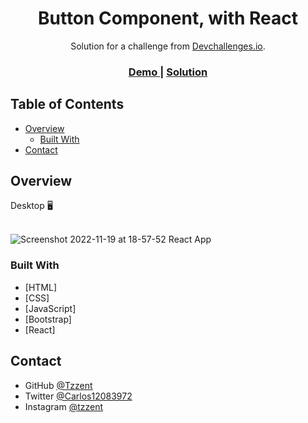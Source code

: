 <!-- Please update value in the {}  -->

<h1 align="center">Button Component, with React</h1>

<div align="center">
   Solution for a challenge from  <a href="http://devchallenges.io" target="_blank">Devchallenges.io</a>.
</div>

<div align="center">
  <h3>
    <a href="https://your-demo-link.your-domain">
      Demo
    </a>
    <span> | </span>
    <a href="https://github.com/Tzzent/buttonComponent">
      Solution
    </a>
  </h3>
</div>

<!-- TABLE OF CONTENTS -->

## Table of Contents

- [Overview](#overview)
  - [Built With](#built-with)
- [Contact](#contact)

<!-- OVERVIEW -->

## Overview

Desktop 🖥️ <br> <br>

![Screenshot 2022-11-19 at 18-57-52 React App](https://user-images.githubusercontent.com/86677547/202876428-2530b12e-99db-4b3e-a0d4-794ae4be1432.png)

### Built With

<!-- This section should list any major frameworks that you built your project using. Here are a few examples.-->

- [HTML]
- [CSS]
- [JavaScript]
- [Bootstrap]
- [React]

## Contact

- GitHub [@Tzzent](https://github.com/Tzzent)
- Twitter [@Carlos12083972](https://twitter.com/Carlos12083972)
- Instagram [@tzzent](https://www.instagram.com/tzzent/)
